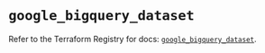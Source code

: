 # `google_bigquery_dataset`

Refer to the Terraform Registry for docs: [`google_bigquery_dataset`](https://registry.terraform.io/providers/hashicorp/google/6.50.0/docs/resources/bigquery_dataset).
